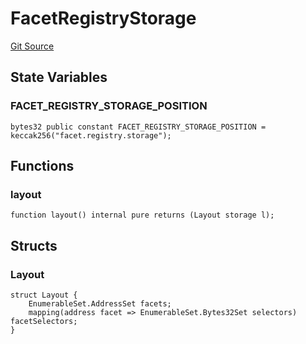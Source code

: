 # FacetRegistryStorage
[Git Source](https://github.com/capsign/protocol/blob/dfa6820124c5610a6bfa06329447dbae7c24bc0a/src/Diamonds/registry/FacetRegistryStorage.sol)


## State Variables
### FACET_REGISTRY_STORAGE_POSITION

```solidity
bytes32 public constant FACET_REGISTRY_STORAGE_POSITION = keccak256("facet.registry.storage");
```


## Functions
### layout


```solidity
function layout() internal pure returns (Layout storage l);
```

## Structs
### Layout

```solidity
struct Layout {
    EnumerableSet.AddressSet facets;
    mapping(address facet => EnumerableSet.Bytes32Set selectors) facetSelectors;
}
```

